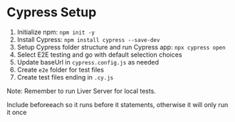 # Cypress Setup

1. Initialize npm: `npm init -y`
2. Install Cypress: `npm install cypress --save-dev`
3. Setup Cypress folder structure and run Cypress app: `npx cypress open`
4. Select E2E testing and go with default selection choices
5. Update baseUrl in `cypress.config.js` as needed
6. Create `e2e` folder for test files
7. Create test files ending in `.cy.js`

Note: Remember to run Liver Server for local tests.


Include beforeeach so it runs before it statements, otherwise it will only run it once

